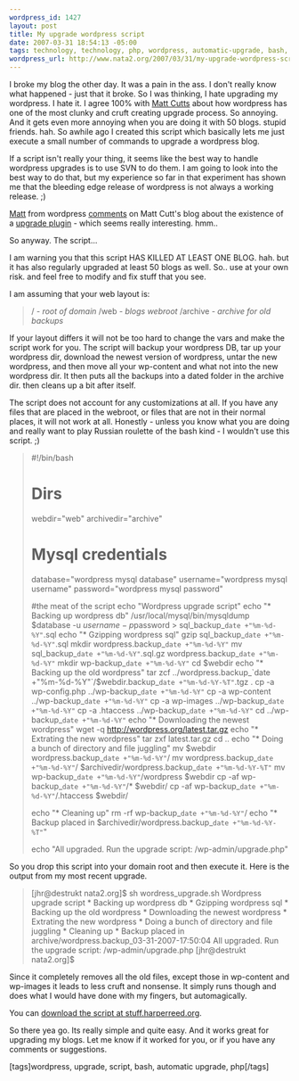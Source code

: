 ```yaml
--- 
wordpress_id: 1427
layout: post
title: My upgrade wordpress script
date: 2007-03-31 18:54:13 -05:00
tags: technology, technology, php, wordpress, automatic-upgrade, bash, script, upgrade
wordpress_url: http://www.nata2.org/2007/03/31/my-upgrade-wordpress-script/
---
```

I broke my blog the other day. It was a pain in the ass. I don't really know what happened - just that it broke. So I was thinking, I hate upgrading my wordpress. I hate it. I agree 100% with <a href="http://www.mattcutts.com/blog/upgrading-wordpress/">Matt Cutts</a> about how wordpress has one of the most clunky and cruft creating upgrade process. So annoying. And it gets even more annoying when you are doing it with 50 blogs. stupid friends. hah. So awhile ago I created this script which basically lets me just execute a small number of commands to upgrade a wordpress blog.

If a script isn't really your thing, it seems like the best way to handle wordpress upgrades is to use SVN to do them. I am going to look into the best way to do that, but my experience so far in that experiment has shown me that the bleeding edge release of wordpress is not always a working release. ;)

<a href="http://photomatt.net/">Matt</a> from wordpress <a href="http://www.mattcutts.com/blog/upgrading-wordpress/#comment-100841">comments</a> on Matt Cutt's blog about the existence of a <a href="http://www.zirona.com/software/wordpress-instant-upgrade/">upgrade plugin</a> - which seems really interesting. hmm..

So anyway. The script...

I am warning you that this script HAS KILLED AT LEAST ONE BLOG. hah. but it has also regularly upgraded at least 50 blogs as well. So.. use at your own risk. and feel free to modify and fix stuff that you see.

I am assuming that your web layout is:
<blockquote>/ <em>- root of domain</em>
/web <em>- blogs webroot
</em>/archive  <em>- archive for old backups
</em></blockquote>
If your layout differs it will not be too hard to change the vars and make the script work for you. The script will backup your wordpress DB, tar up your wordpress dir, download the newest version of wordpress, untar the new wordpress, and then move all your wp-content and what not into the new wordpress dir. It then puts all the backups into a dated folder in the archive dir. then cleans up a bit after itself.

The script does not account for any customizations at all. If you have any files that are placed in the webroot, or files that are not in their normal places, it will not work at all. Honestly - unless you know what you are doing and really want to play Russian roulette of the bash kind - I wouldn't use this script. ;)
<blockquote>#!/bin/bash

# Dirs
webdir="web"
archivedir="archive"

# Mysql credentials
database="wordpress mysql database"
username="wordpress mysql username"
password="wordpress mysql password"

#the meat of the script
echo "Wordpress upgrade script"
echo "* Backing up wordpress db"
/usr/local/mysql/bin/mysqldump $database -u $username -p$password &gt; sql_backup_`date +"%m-%d-%Y"`.sql
echo "* Gzipping wordpress sql"
gzip sql_backup_`date +"%m-%d-%Y"`.sql
mkdir wordpress.backup_`date +"%m-%d-%Y"`
mv sql_backup_`date +"%m-%d-%Y"`.sql.gz wordpress.backup_`date +"%m-%d-%Y"`
mkdir wp-backup_`date +"%m-%d-%Y"`
cd $webdir
echo "* Backing up the old wordpress"
tar zcf ../wordpress.backup_`date +"%m-%d-%Y"`/$webdir.backup_`date +"%m-%d-%Y-%T"`.tgz .
cp -a wp-config.php ../wp-backup_`date +"%m-%d-%Y"`
cp -a wp-content ../wp-backup_`date +"%m-%d-%Y"`
cp -a wp-images ../wp-backup_`date +"%m-%d-%Y"`
cp -a .htaccess ../wp-backup_`date +"%m-%d-%Y"`
cd ../wp-backup_`date +"%m-%d-%Y"`
echo "* Downloading the newest wordpress"
wget -q http://wordpress.org/latest.tar.gz
echo "* Extrating the new wordpress"
tar zxf latest.tar.gz
cd ..
echo "* Doing a bunch of directory and file juggling"
mv $webdir wordpress.backup_`date +"%m-%d-%Y"`/
mv wordpress.backup_`date +"%m-%d-%Y"`/ $archivedir/wordpress.backup_`date +"%m-%d-%Y-%T"`
mv wp-backup_`date +"%m-%d-%Y"`/wordpress $webdir
cp -af wp-backup_`date +"%m-%d-%Y"`/* $webdir/
cp -af wp-backup_`date +"%m-%d-%Y"`/.htaccess $webdir/

echo "* Cleaning up"
rm -rf wp-backup_`date +"%m-%d-%Y"`/
echo "* Backup placed in $archivedir/wordpress.backup_`date +"%m-%d-%Y-%T"`"

echo "All upgraded. Run the upgrade script: /wp-admin/upgrade.php"</blockquote>
So you drop this script into your domain root and then execute it. Here is the output from my most recent upgrade.
<blockquote>[jhr@destrukt nata2.org]$ sh wordress_upgrade.sh
Wordpress upgrade script
* Backing up wordpress db
* Gzipping wordpress sql
* Backing up the old wordpress
* Downloading the newest wordpress
* Extrating the new wordpress
* Doing a bunch of directory and file juggling
* Cleaning up
* Backup placed in archive/wordpress.backup_03-31-2007-17:50:04
All upgraded. Run the upgrade script: /wp-admin/upgrade.php
[jhr@destrukt nata2.org]$</blockquote>
Since it completely removes all the old files, except those in wp-content and wp-images it leads to less cruft and nonsense. It simply runs though and does what I would have done with my fingers, but automagically.

You can <a href="http://stuff.harperreed.org/v/code/wordpress_upgrader/f/wordress_upgrade-release.sh">download the script at stuff.harperreed.org</a>.

So there yea go. Its really simple and quite easy. And it works great for upgrading my blogs. Let me know if it worked for you, or if you have any comments or suggestions.
<p class="wlWriterSmartContent" id="0767317B-992E-4b12-91E0-4F059A8CECA8:4aa8b25b-1fa2-4173-bbf9-60825aebbc8f" contenteditable="false" style="margin: 0px; padding: 0px; display: inline">[tags]wordpress, upgrade, script, bash, automatic upgrade, php[/tags]</p>

